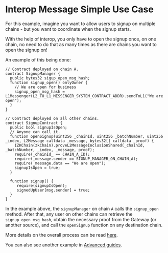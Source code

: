# Interop Message Simple Use Case

For this example, imagine you want to allow users to signup on multiple chains - but you want to coordinate when the signup starts.

With the help of interop, you only have to open the signup once, on one chain, no need to do that as many times as there are chains you want to open the signup on!

An example of this being done:

```solidity
// Contract deployed on chain A.
contract SignupManager {
  public bytes32 sigup_open_msg_hash;
  function signup_open() onlyOwner {
    // We are open for business
    signup_open_msg_hash = L1Messenger(L2_TO_L1_MESSENGER_SYSTEM_CONTRACT_ADDR).sendToL1("We are open");
  }
}

// Contract deployed on all other chains.
contract SignupContract {
  public bool signupIsOpen;
  // Anyone can call it.
  function openSignup(uint256 _chainId, uint256 _batchNumber, uint256 _index, L2Message calldata _message, bytes32[] calldata _proof) {
    IZKChain(zkChain).proveL2MessageInclusionShared(_chainId, _batchNumber, _index, _message, proof);
    require(_chainId_ == CHAIN_A_ID);
    require(_message.sender == SIGNUP_MANAGER_ON_CHAIN_A);
    require(_message.data == "We are open");
    signupIsOpen = true;
  }

  function signup() {
     require(signupIsOpen);
     signedUpUser[msg.sender] = true;
  }
}
```

In the example above, the `signupManager` on chain `A` calls the `signup_open` method. After that, any user on other
chains can retrieve the `signup_open_msg_hash`, obtain the necessary proof from the Gateway (or another source), and
call the `openSignup` function on any destination chain. 

More details on the overall process can be read [here](../interop_messages.md).

You can also see another example in [Advanced guides](../../../../guides/advanced/19_interop_basics.md).
